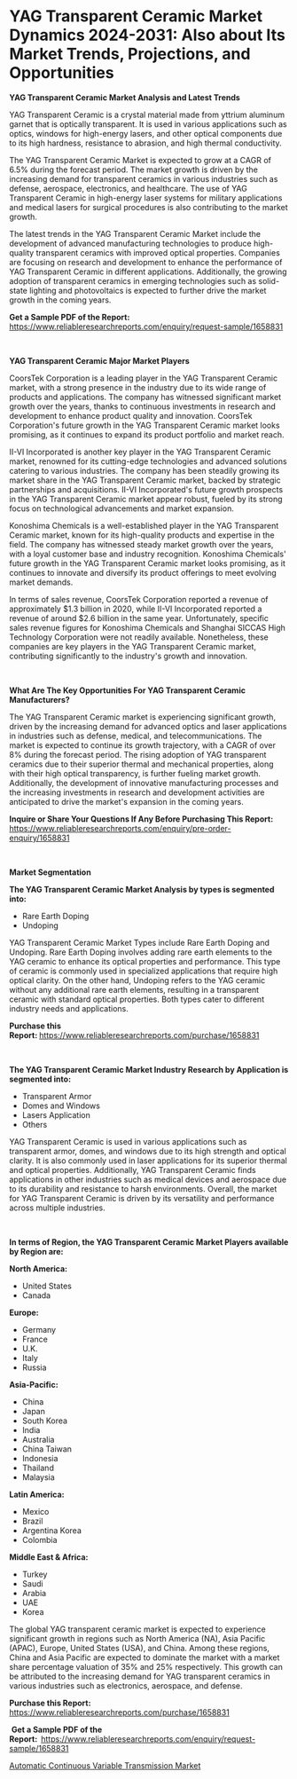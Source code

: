 <p><h1>YAG Transparent Ceramic Market Dynamics 2024-2031: Also about Its Market Trends, Projections, and Opportunities</h1></p><p><strong>YAG Transparent Ceramic Market Analysis and Latest Trends</strong></p>
<p><p>YAG Transparent Ceramic is a crystal material made from yttrium aluminum garnet that is optically transparent. It is used in various applications such as optics, windows for high-energy lasers, and other optical components due to its high hardness, resistance to abrasion, and high thermal conductivity.</p><p>The YAG Transparent Ceramic Market is expected to grow at a CAGR of 6.5% during the forecast period. The market growth is driven by the increasing demand for transparent ceramics in various industries such as defense, aerospace, electronics, and healthcare. The use of YAG Transparent Ceramic in high-energy laser systems for military applications and medical lasers for surgical procedures is also contributing to the market growth.</p><p>The latest trends in the YAG Transparent Ceramic Market include the development of advanced manufacturing technologies to produce high-quality transparent ceramics with improved optical properties. Companies are focusing on research and development to enhance the performance of YAG Transparent Ceramic in different applications. Additionally, the growing adoption of transparent ceramics in emerging technologies such as solid-state lighting and photovoltaics is expected to further drive the market growth in the coming years.</p></p>
<p><strong>Get a Sample PDF of the Report:&nbsp;</strong> <a href="https://www.reliableresearchreports.com/enquiry/request-sample/1658831">https://www.reliableresearchreports.com/enquiry/request-sample/1658831</a></p>
<p>&nbsp;</p>
<p><strong>YAG Transparent Ceramic Major Market Players</strong></p>
<p><p>CoorsTek Corporation is a leading player in the YAG Transparent Ceramic market, with a strong presence in the industry due to its wide range of products and applications. The company has witnessed significant market growth over the years, thanks to continuous investments in research and development to enhance product quality and innovation. CoorsTek Corporation's future growth in the YAG Transparent Ceramic market looks promising, as it continues to expand its product portfolio and market reach.</p><p>II-VI Incorporated is another key player in the YAG Transparent Ceramic market, renowned for its cutting-edge technologies and advanced solutions catering to various industries. The company has been steadily growing its market share in the YAG Transparent Ceramic market, backed by strategic partnerships and acquisitions. II-VI Incorporated's future growth prospects in the YAG Transparent Ceramic market appear robust, fueled by its strong focus on technological advancements and market expansion.</p><p>Konoshima Chemicals is a well-established player in the YAG Transparent Ceramic market, known for its high-quality products and expertise in the field. The company has witnessed steady market growth over the years, with a loyal customer base and industry recognition. Konoshima Chemicals' future growth in the YAG Transparent Ceramic market looks promising, as it continues to innovate and diversify its product offerings to meet evolving market demands.</p><p>In terms of sales revenue, CoorsTek Corporation reported a revenue of approximately $1.3 billion in 2020, while II-VI Incorporated reported a revenue of around $2.6 billion in the same year. Unfortunately, specific sales revenue figures for Konoshima Chemicals and Shanghai SICCAS High Technology Corporation were not readily available. Nonetheless, these companies are key players in the YAG Transparent Ceramic market, contributing significantly to the industry's growth and innovation.</p></p>
<p>&nbsp;</p>
<p><strong>What Are The Key Opportunities For YAG Transparent Ceramic Manufacturers?</strong></p>
<p><p>The YAG Transparent Ceramic market is experiencing significant growth, driven by the increasing demand for advanced optics and laser applications in industries such as defense, medical, and telecommunications. The market is expected to continue its growth trajectory, with a CAGR of over 8% during the forecast period. The rising adoption of YAG transparent ceramics due to their superior thermal and mechanical properties, along with their high optical transparency, is further fueling market growth. Additionally, the development of innovative manufacturing processes and the increasing investments in research and development activities are anticipated to drive the market's expansion in the coming years.</p></p>
<p><strong>Inquire or Share Your Questions If Any Before Purchasing This Report:</strong> <a href="https://www.reliableresearchreports.com/enquiry/pre-order-enquiry/1658831">https://www.reliableresearchreports.com/enquiry/pre-order-enquiry/1658831</a></p>
<p>&nbsp;</p>
<p><strong>Market Segmentation</strong></p>
<p><strong>The YAG Transparent Ceramic Market Analysis by types is segmented into:</strong></p>
<p><ul><li>Rare Earth Doping</li><li>Undoping</li></ul></p>
<p><p>YAG Transparent Ceramic Market Types include Rare Earth Doping and Undoping. Rare Earth Doping involves adding rare earth elements to the YAG ceramic to enhance its optical properties and performance. This type of ceramic is commonly used in specialized applications that require high optical clarity. On the other hand, Undoping refers to the YAG ceramic without any additional rare earth elements, resulting in a transparent ceramic with standard optical properties. Both types cater to different industry needs and applications.</p></p>
<p><strong>Purchase this Report:&nbsp;</strong><a href="https://www.reliableresearchreports.com/purchase/1658831">https://www.reliableresearchreports.com/purchase/1658831</a></p>
<p>&nbsp;</p>
<p><strong>The YAG Transparent Ceramic Market Industry Research by Application is segmented into:</strong></p>
<p><ul><li>Transparent Armor</li><li>Domes and Windows</li><li>Lasers Application</li><li>Others</li></ul></p>
<p><p>YAG Transparent Ceramic is used in various applications such as transparent armor, domes, and windows due to its high strength and optical clarity. It is also commonly used in laser applications for its superior thermal and optical properties. Additionally, YAG Transparent Ceramic finds applications in other industries such as medical devices and aerospace due to its durability and resistance to harsh environments. Overall, the market for YAG Transparent Ceramic is driven by its versatility and performance across multiple industries.</p></p>
<p>&nbsp;</p>
<p><strong>In terms of Region, the YAG Transparent Ceramic Market Players available by Region are:</strong></p>
<p>
    <p> <strong> North America: </strong>
        <ul>
            <li>United States</li>
            <li>Canada</li>
        </ul>
        </p> 
    <p> <strong> Europe: </strong>
        <ul>
            <li>Germany</li>
            <li>France</li>
            <li>U.K.</li>
            <li>Italy</li>
            <li>Russia</li>
        </ul>
        </p> 
    <p> <strong> Asia-Pacific: </strong>
        <ul>
            <li>China</li>
            <li>Japan</li>
            <li>South Korea</li>
            <li>India</li>
            <li>Australia</li>
            <li>China Taiwan</li>
            <li>Indonesia</li>
            <li>Thailand</li>
            <li>Malaysia</li>
        </ul>
        </p> 
    <p> <strong> Latin America: </strong>
        <ul>
            <li>Mexico</li>
            <li>Brazil</li>
            <li>Argentina Korea</li>
            <li>Colombia</li>
        </ul>
        </p> 
    <p> <strong> Middle East & Africa: </strong>
        <ul>
            <li>Turkey</li>
            <li>Saudi</li>
            <li>Arabia</li>
            <li>UAE</li>
            <li>Korea</li>
        </ul>
    </p>
    </p>
<p><p>The global YAG transparent ceramic market is expected to experience significant growth in regions such as North America (NA), Asia Pacific (APAC), Europe, United States (USA), and China. Among these regions, China and Asia Pacific are expected to dominate the market with a market share percentage valuation of 35% and 25% respectively. This growth can be attributed to the increasing demand for YAG transparent ceramics in various industries such as electronics, aerospace, and defense.</p></p>
<p><strong>Purchase this Report: </strong><a href="https://www.reliableresearchreports.com/purchase/1658831">https://www.reliableresearchreports.com/purchase/1658831</a></p>
<p>&nbsp;<strong>Get a Sample PDF of the Report:&nbsp;&nbsp;</strong><a href="https://www.reliableresearchreports.com/enquiry/request-sample/1658831">https://www.reliableresearchreports.com/enquiry/request-sample/1658831</a></p>
<p><strong></strong></p>
<p><p><a href="https://github.com/Sinjinluong3e0awx2m195k76/Market-Research-Report-List-1/blob/main/automatic-continuous-variable-transmission-market.md">Automatic Continuous Variable Transmission Market</a></p></p>
